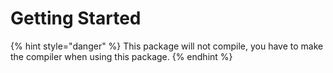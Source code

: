 # Getting Started

{% hint style="danger" %}
This package will not compile, you have to make the compiler when using this package.
{% endhint %}
